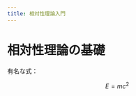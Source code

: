 ```yaml
---
title: 相対性理論入門
---
```


<script type="text/javascript" async
  src="https://cdn.jsdelivr.net/npm/mathjax@3/es5/tex-mml-chtml.js">
</script>

# 相対性理論の基礎

有名な式：

$$
E = mc^2
$$
